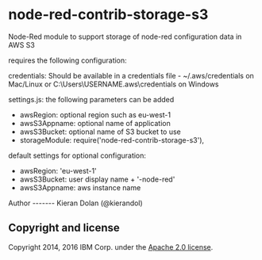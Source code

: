 # node-red-contrib-storage-s3

Node-Red module to support storage of node-red configuration data in AWS S3
<p>
requires the following configuration:

credentials: Should be available in a credentials file - ~/.aws/credentials on Mac/Linux or C:\Users\USERNAME\.aws\credentials on Windows
</p>
<p>
settings.js: the following parameters can be added
<ul>
<li>awsRegion: optional region such as eu-west-1</li>
<li>awsS3Appname: optional name of application</li>
<li>awsS3Bucket: optional name of S3 bucket to use</li>
<li>storageModule: require('node-red-contrib-storage-s3'),</li>
</ul>
</p>
default settings for optional configuration:
<ul>
<li>awsRegion: 'eu-west-1'</li>
<li>awsS3Bucket: user display name + '-node-red'</li>
<li>awsS3Appname: aws instance name</li>
</ul>
Author
-------
Kieran Dolan (@kierandol)

Copyright and license
----------------------
Copyright 2014, 2016 IBM Corp. under the [Apache 2.0 license](http://www.apache.org/licenses/LICENSE-2.0).
